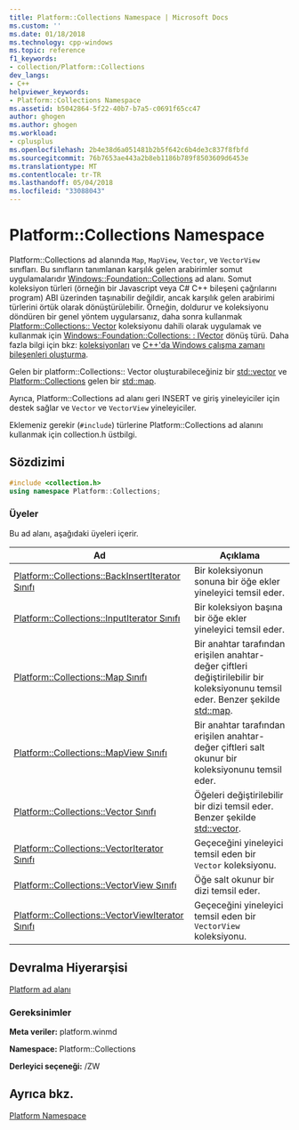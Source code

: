 ```yaml
---
title: Platform::Collections Namespace | Microsoft Docs
ms.custom: ''
ms.date: 01/18/2018
ms.technology: cpp-windows
ms.topic: reference
f1_keywords:
- collection/Platform::Collections
dev_langs:
- C++
helpviewer_keywords:
- Platform::Collections Namespace
ms.assetid: b5042864-5f22-40b7-b7a5-c0691f65cc47
author: ghogen
ms.author: ghogen
ms.workload:
- cplusplus
ms.openlocfilehash: 2b4e38d6a051481b2b5f642c6b4de3c837f8fbfd
ms.sourcegitcommit: 76b7653ae443a2b8eb1186b789f8503609d6453e
ms.translationtype: MT
ms.contentlocale: tr-TR
ms.lasthandoff: 05/04/2018
ms.locfileid: "33088043"
---
```

# <a name="platformcollections-namespace"></a>Platform::Collections Namespace

Platform::Collections ad alanında `Map`, `MapView`, `Vector`, ve `VectorView` sınıfları. Bu sınıfların tanımlanan karşılık gelen arabirimler somut uygulamalarıdır [Windows::Foundation::Collections](http://go.microsoft.com/fwlink/p/?LinkId=262645) ad alanı. Somut koleksiyon türleri (örneğin bir Javascript veya C# C++ bileşeni çağrılarını program) ABI üzerinden taşınabilir değildir, ancak karşılık gelen arabirimi türlerini örtük olarak dönüştürülebilir. Örneğin, doldurur ve koleksiyonu döndüren bir genel yöntem uygularsanız, daha sonra kullanmak [Platform::Collections:: Vector](../cppcx/platform-collections-vector-class.md) koleksiyonu dahili olarak uygulamak ve kullanmak için [Windows::Foundation::Collections: : IVector](http://go.microsoft.com/fwlink/p/?LinkId=262410) dönüş türü. Daha fazla bilgi için bkz: [koleksiyonları](../cppcx/collections-c-cx.md) ve [C++'da Windows çalışma zamanı bileşenleri oluşturma](/windows/uwp/winrt-components/creating-windows-runtime-components-in-cpp).

Gelen bir platform::Collections:: Vector oluşturabileceğiniz bir [std::vector](../standard-library/vector-class.md) ve [Platform::Collections](../cppcx/platform-collections-map-class.md) gelen bir [std::map](../standard-library/map-class.md).

Ayrıca, Platform::Collections ad alanı geri INSERT ve giriş yineleyiciler için destek sağlar ve `Vector` ve `VectorView` yineleyiciler.

Eklemeniz gerekir (`#include`) türlerine Platform::Collections ad alanını kullanmak için collection.h üstbilgi.

## <a name="syntax"></a>Sözdizimi

```cpp
#include <collection.h>
using namespace Platform::Collections;
```

### <a name="members"></a>Üyeler

Bu ad alanı, aşağıdaki üyeleri içerir.

|Ad|Açıklama|
|----------|-----------------|
|[Platform::Collections::BackInsertIterator Sınıfı](../cppcx/platform-collections-backinsertiterator-class.md)|Bir koleksiyonun sonuna bir öğe ekler yineleyici temsil eder.|
|[Platform::Collections::InputIterator Sınıfı](../cppcx/platform-collections-inputiterator-class.md)|Bir koleksiyon başına bir öğe ekler yineleyici temsil eder.|
|[Platform::Collections::Map Sınıfı](../cppcx/platform-collections-map-class.md)|Bir anahtar tarafından erişilen anahtar-değer çiftleri değiştirilebilir bir koleksiyonunu temsil eder. Benzer şekilde [std::map](../standard-library/map-class.md).|
|[Platform::Collections::MapView Sınıfı](../cppcx/platform-collections-mapview-class.md)|Bir anahtar tarafından erişilen anahtar-değer çiftleri salt okunur bir koleksiyonunu temsil eder.|
|[Platform::Collections::Vector Sınıfı](../cppcx/platform-collections-vector-class.md)|Öğeleri değiştirilebilir bir dizi temsil eder. Benzer şekilde [std::vector](../standard-library/vector-class.md).|
|[Platform::Collections::VectorIterator Sınıfı](../cppcx/platform-collections-vectoriterator-class.md)|Geçeceğini yineleyici temsil eden bir `Vector` koleksiyonu.|
|[Platform::Collections::VectorView Sınıfı](../cppcx/platform-collections-vectorview-class.md)|Öğe salt okunur bir dizi temsil eder.|
|[Platform::Collections::VectorViewIterator Sınıfı](../cppcx/platform-collections-vectorviewiterator-class.md)|Geçeceğini yineleyici temsil eden bir `VectorView` koleksiyonu.|

## <a name="inheritance-hierarchy"></a>Devralma Hiyerarşisi

[Platform ad alanı](../cppcx/platform-namespace-c-cx.md)

### <a name="requirements"></a>Gereksinimler

**Meta veriler:** platform.winmd

**Namespace:** Platform::Collections

**Derleyici seçeneği:** /ZW

## <a name="see-also"></a>Ayrıca bkz.

[Platform Namespace](../cppcx/platform-namespace-c-cx.md)  
